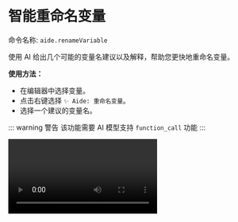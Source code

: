 # 智能重命名变量

命令名称: `aide.renameVariable`

使用 AI 给出几个可能的变量名建议以及解释，帮助您更快地重命名变量。

**使用方法：**

- 在编辑器中选择变量。
- 点击右键选择 `✨ Aide: 重命名变量`。
- 选择一个建议的变量名。

::: warning 警告
该功能需要 AI 模型支持 `function_call` 功能
:::

<Video src="/videos/aide-rename-variable.mp4"/>
